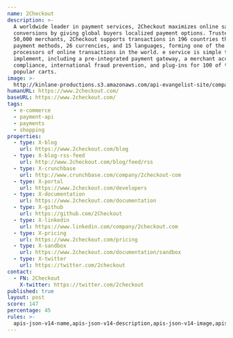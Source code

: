```yaml
---
name: 2Checkout
description: >-
  A worldwide leader in payment services, 2Checkout maximizes online sales
  conversions by giving global buyers localized payment options. Trusted by over
  50,000 merchants, 2Checkout supports transactions in 196 countries through 8
  payment methods, 26 currencies, and 15 languages, forming one of the leading
  processors of online transactions in the world. e service is simple to
  implement, including a pre-integrated payment gateway, a merchant account, PCI
  compliance, international fraud prevention, and plug-ins for 100 of the most
  popular carts.
image: >-
  http://kinlane-productions.s3.amazonaws.com/api-evangelist-site/company/logos/2checkout-logo.png
humanURL: https://www.2checkout.com/
baseURL: https://www.2checkout.com/
tags:
  - e-commerce
  - payment-api
  - payments
  - shopping
properties:
  - type: X-blog
    url: https://www.2checkout.com/blog
  - type: X-blog-rss-feed
    url: http://www.2checkout.com/blog/feed/rss
  - type: X-crunchbase
    url: http://www.crunchbase.com/company/2checkout-com
  - type: X-portal
    url: https://www.2checkout.com/developers
  - type: X-documentation
    url: https://www.2checkout.com/documentation
  - type: X-github
    url: https://github.com/2Checkout
  - type: X-linkedin
    url: https://www.linkedin.com/company/2checkout.com
  - type: X-pricing
    url: https://www.2checkout.com/pricing
  - type: X-sandbox
    url: https://www.2checkout.com/documentation/sandbox
  - type: X-twitter
    url: https://twitter.com/2checkout
contact:
  - FN: 2Checkout
    X-twitter: https://twitter.com/2checkout
published: true
layout: post
score: 147
percentage: 45
rules: >-
  apis-json-v14-name,apis-json-v14-description,apis-json-v14-image,apis-json-v14-tags,apis-json-v14-url,apis-json-v14-apis-name,apis-json-v14-apis-description,apis-json-v14-apis-image,apis-json-v14-apis-humanURL,apis-json-v14-apis-baseURL,apis-json-v14-apis-tags,apis-json-v14-apis-properties-communications-blog,apis-json-v14-apis-properties-documentation,apis-json-v14-maintainers,apis-json-v14-maintainers-fn,apis-json-v14-maintainers-email
---
```

